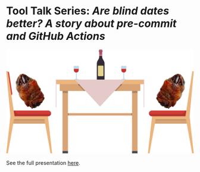 # Tool Talk Series: *Are blind dates better? A story about pre-commit and GitHub Actions*

![](https://github.com/e-tornike/TT-Blind-Dates/blob/main/slides/blind_date.png?raw=true)

See the full presentation [here](https://htmlpreview.github.io/?https%3A%2F%2Fgithub.com%2Fe-tornike%2FTT-Blind-Dates%2Fblob%2Fmain%2Fslides%2Fslides.html=).
